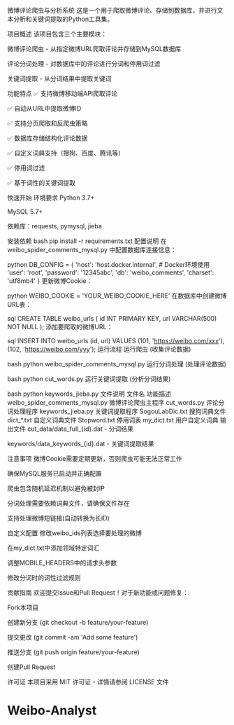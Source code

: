 微博评论爬虫与分析系统
这是一个用于爬取微博评论、存储到数据库，并进行文本分析和关键词提取的Python工具集。

项目概述
该项目包含三个主要模块：

微博评论爬虫 - 从指定微博URL爬取评论并存储到MySQL数据库

评论分词处理 - 对数据库中的评论进行分词和停用词过滤

关键词提取 - 从分词结果中提取关键词

功能特点
✅ 支持微博移动端API爬取评论

✅ 自动从URL中提取微博ID

✅ 支持分页爬取和反爬虫策略

✅ 数据库存储结构化评论数据

✅ 自定义词典支持（搜狗、百度、腾讯等）

✅ 停用词过滤

✅ 基于词性的关键词提取

快速开始
环境要求
Python 3.7+

MySQL 5.7+

依赖库：requests, pymysql, jieba

安装依赖
bash
pip install -r requirements.txt
配置说明
在 weibo_spider_comments_mysql.py 中配置数据库连接信息：

python
DB_CONFIG = {
    'host': 'host.docker.internal',  # Docker环境使用
    'user': 'root',
    'password': '12345abc',
    'db': 'weibo_comments',
    'charset': 'utf8mb4'
}
更新微博Cookie：

python
WEIBO_COOKIE = 'YOUR_WEIBO_COOKIE_HERE'
在数据库中创建微博URL表：

sql
CREATE TABLE weibo_urls (
    id INT PRIMARY KEY, 
    url VARCHAR(500) NOT NULL
);
添加要爬取的微博URL：

sql
INSERT INTO weibo_urls (id, url) VALUES 
(101, 'https://weibo.com/xxx'),
(102, 'https://weibo.com/yyy');
运行流程
运行爬虫 (收集评论数据)

bash
python weibo_spider_comments_mysql.py
运行分词处理 (处理评论数据)

bash
python cut_words.py
运行关键词提取 (分析分词结果)

bash
python keywords_jieba.py
文件说明
文件名	功能描述
weibo_spider_comments_mysql.py	微博评论爬虫主程序
cut_words.py	评论分词处理程序
keywords_jieba.py	关键词提取程序
SogouLabDic.txt	搜狗词典文件
dict_*.txt	自定义词典文件
Stopword.txt	停用词表
my_dict.txt	用户自定义词典
输出文件
cut_data/data_full_{id}.dat - 分词结果

keywords/data_keywords_{id}.dat - 关键词提取结果

注意事项
微博Cookie需要定期更新，否则爬虫可能无法正常工作

确保MySQL服务已启动并正确配置

爬虫包含随机延迟机制以避免被封IP

分词处理需要依赖词典文件，请确保文件存在

支持处理微博短链接(自动转换为长ID)

自定义配置
修改weibo_ids列表选择要处理的微博

在my_dict.txt中添加领域特定词汇

调整MOBILE_HEADERS中的请求头参数

修改分词时的词性过滤规则

贡献指南
欢迎提交Issue和Pull Request！对于新功能或问题修复：

Fork本项目

创建新分支 (git checkout -b feature/your-feature)

提交更改 (git commit -am 'Add some feature')

推送分支 (git push origin feature/your-feature)

创建Pull Request

许可证
本项目采用 MIT 许可证 - 详情请参阅 LICENSE 文件

# Weibo-Analyst
